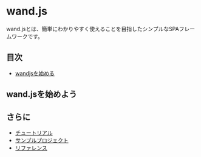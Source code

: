 # wand.js

wand.jsとは、簡単にわかりやすく使えることを目指したシンプルなSPAフレームワークです。

## 目次

* [wandjsを始める](#start-wandjs)

## wand.jsを始めよう

## さらに
* [チュートリアル](tutorial.md)
* [サンプルプロジェクト](sample-projects.md)
* [リファレンス](reference/index.md)